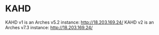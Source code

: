 # KAHD

KAHD v1 is an Arches v5.2 instance: http://18.203.169.24/
KAHD v2 is an Arches v7.3 instance: http://18.203.169.24/
